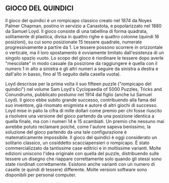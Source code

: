 ## GIOCO DEL QUINDICI

Il gioco del quindici è un rompicapo classico creato nel 1874 da Noyes Palmer Chapman, postino in servizio a Canastota, e popolarizzato nel 1880 da Samuel Loyd. Il gioco consiste di una tabellina di forma quadrata, solitamente di plastica, divisa in quattro righe e quattro colonne (quindi 16 posizioni), su cui sono posizionate 15 tessere quadrate, numerate progressivamente a partire da 1. Le tessere possono scorrere in orizzontale o verticale, ma il loro spostamento è ovviamente limitato dall'esistenza di un singolo spazio vuoto. Lo scopo del gioco è riordinare le tessere dopo averle "mescolate" in modo casuale (la posizione da raggiungere è quella con il numero 1 in alto a sinistra e gli altri numeri a seguire da sinistra a destra e dall'alto in basso, fino al 15 seguito dalla casella vuota).

Loyd descrisse per la prima volta il suo fifteen puzzle ("rompicapo del quindici") nel volume Sam Loyd's Cyclopaedia of 5000 Puzzles, Tricks and Conundrums, pubblicato postumo nel 1914 dal figlio (anche lui Samuel Loyd). Il gioco ebbe subito grande successo, contribuendo alla fama del suo inventore, già rinomato enigmista e autore di altri giochi di successo.
Loyd mise in palio la cifra di mille dollari come premio per chi fosse riuscito a risolvere una versione del gioco partendo da una posizione identica a quella finale, ma con i numeri 14 e 15 scambiati. Un premio che nessuno mai avrebbe potuto reclamare poiché, come l'autore sapeva benissimo, la soluzione del gioco partendo da una tale configurazione è matematicamente impossibile.
Il gioco del quindici è oggi considerato un solitario classico, un cosiddetto scacciapensieri o rompicapo. È stato commercializzato da tantissime case editrici e in moltissime varianti. Molte edizioni uniscono l'idea originale con quella del puzzle, distribuendo sulle tessere un disegno che riappare correttamente solo quando gli stessi sono state riordinati correttamente. Esistono anche varianti con un numero di caselle (e quindi di tessere) differente. Molte versioni software sono disponibili per personal computer.
